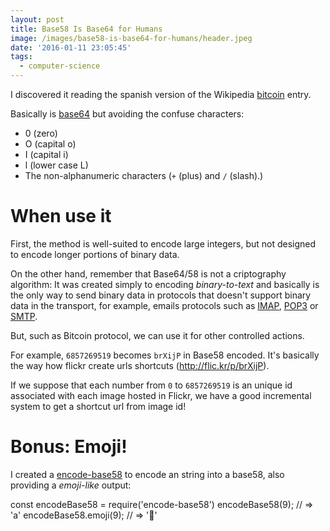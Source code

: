 ```yaml
---
layout: post
title: Base58 Is Base64 for Humans
image: /images/base58-is-base64-for-humans/header.jpeg
date: '2016-01-11 23:05:45'
tags:
  - computer-science
---
```


I discovered it reading the spanish version of the Wikipedia [bitcoin](https://es.wikipedia.org/wiki/Bitcoin#Direcciones) entry.

Basically is [base64](https://en.wikipedia.org/wiki/Base64) but avoiding the confuse characters:

- 0 (zero)
- O (capital o)
- I (capital i)
- l (lower case L)
- The non-alphanumeric characters (`+` (plus) and `/` (slash).)

# When use it

First, the method is well-suited to encode large integers, but not designed to encode longer portions of binary data.

On the other hand, remember that Base64/58 is not a criptography algorithm: It was created simply to encoding _binary-to-text_ and basically is the only way to send binary data in protocols that doesn't support binary data in the transport, for example, emails protocols such as [IMAP](https://es.wikipedia.org/wiki/Internet_Message_Access_Protocol), [POP3](https://es.wikipedia.org/wiki/Post_Office_Protocol) or [SMTP](https://es.wikipedia.org/wiki/Simple_Mail_Transfer_Protocol).

But, such as Bitcoin protocol, we can use it for other controlled actions.

For example, `6857269519` becomes `brXijP` in Base58 encoded. It's basically the way how flickr create urls shortcuts (http://flic.kr/p/brXijP).

If we suppose that each number from `0` to `6857269519` is an unique id associated with each image hosted in Flickr, we have a good incremental system to get a shortcut url from image id!

# Bonus: Emoji!

I created a [encode-base58](https://github.com/kikobeats/encode-base58) to encode an string into a base58, also providing a *emoji-like* output:

<script src="https://embed.tonicdev.com" data-element-id="my-element"></script>

<!-- anywhere else on your page -->
<div id="my-element">
const encodeBase58 = require('encode-base58')
encodeBase58(9); // => 'a'
encodeBase58.emoji(9); // => '🔆'
</div>
